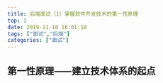 ```yaml
---
title: 后端面试（1）掌握软件开发技术的第⼀性原理
top: 1
date: 2019-11-10 16:01:18
tags: ["面试","后端"]
categories: ["面试"]
---
```

## 第一性原理⸺建立技术体系的起点



